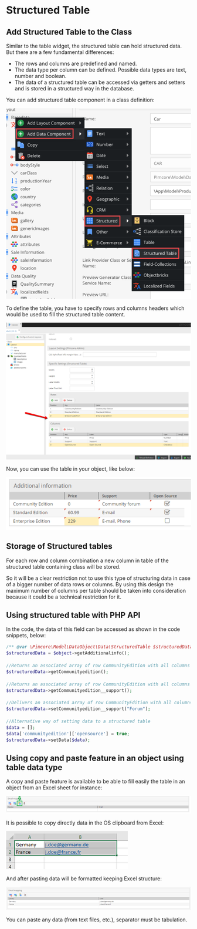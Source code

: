 # Structured Table

## Add Structured Table to the Class

Similar to the table widget, the structured table can hold structured data. 
But there are a few fundamental differences:

* The rows and columns are predefined and named.
* The data type per column can be defined. Possible data types are text, number and boolean.
* The data of a structured table can be accessed via getters and setters and is stored in a structured way in the database.

You can add structured table component in a class definition:

![Add structured table component to the class](../../../img/Objects_Structured_Table_add_data_component.png)

To define the table, you have to specify rows and columns headers which would be used to fill the structured table content.

![Structured table definition](../../../img/Objects_Structured_Table_definition.png)

Now, you can use the table in your object, like below:

![Edit object with structured table](../../../img/Objects_Structured_Table_use.png)

## Storage of Structured tables

For each row and column combination a new column in table of the structured table containing class will be stored.

So it will be a clear restriction not to use this type of structuring data in case of a bigger number of data rows or columns. By using this design the maximum number of columns per table should be taken into consideration because it could be a technical restriction for it.

## Using structured table with PHP API

In the code, the data of this field can be accessed as shown in the code snippets, below:

```php
/** @var \Pimcore\Model\DataObject\Data\StructuredTable $structuredData */
$structuredData = $object->getAdditionalinfo();

//Returns an associated array of row CommunityEdition with all columns
$structuredData->getCommunityedition();

//Returns an associated array of row CommunityEdition with all columns
$structuredData->getCommunityedition__support();

//Delivers an associated array of row CommunityEdition with all columns
$structuredData->setCommunityedition__support("Forum");

//Alternative way of setting data to a structured table
$data = [];
$data['communityedition']['opensource'] = true;
$structuredData->setData($data);
```

## Using copy and paste feature in an object using table data type

A copy and paste feature is available to be able to fill easily the table in an object from an Excel sheet for instance:

![Copy and paste feature](../../../img/Objects_Structured_Table_copyandpaste.png)

It is possible to copy directly data in the OS clipboard from Excel:

![Copy and paste feature](../../../img/Objects_Structured_Table_excel.png)

And after pasting data will be formatted keeping Excel structure:

![Copy and paste feature](../../../img/Objects_Structured_Table_copyandpasteresult.png)

You can paste any data (from text files, etc.), separator must be tabulation.
